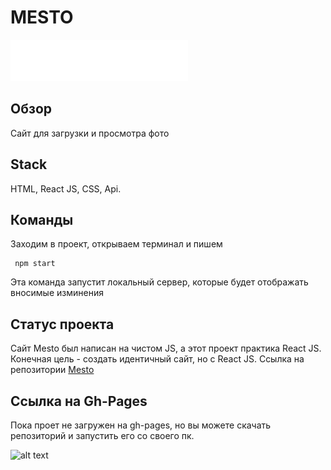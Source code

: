 # MESTO  
![alt text](./src/images/header-logo.svg "mesto-logo")    
## Обзор    
Сайт для загрузки и просмотра фото
## Stack   
HTML, React JS, CSS, Api.
## Команды    
Заходим в проект, открываем терминал и пишем
```   
 npm start    
```   
Эта команда запустит локальный сервер, которые будет отображать вносимые изминения    
## Статус проекта   
Сайт Mesto был написан на чистом JS, а этот проект практика React JS. Конечная цель - создать идентичный сайт, но с React JS.
Ссылка на репозитории [Mesto](https://github.com/AndreySaveliev/mesto) 
## Ссылка на Gh-Pages   
Пока проет не загружен на gh-pages, но вы можете скачать репозиторий и запустить его со своего пк. 

![alt text](https://reactjs.org/logo-og.png "react-logo")